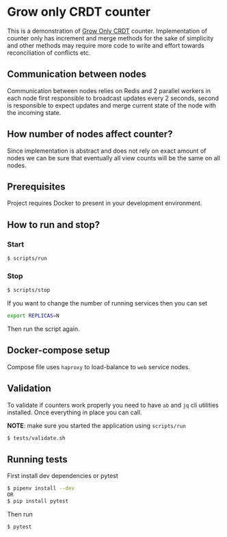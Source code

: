 # Grow only CRDT counter

This is a demonstration of [Grow Only CRDT](https://en.wikipedia.org/wiki/Conflict-free_replicated_data_type#G-Counter_(Grow-only_Counter)) counter.
Implementation of counter only has increment and merge methods
for the sake of simplicity and other methods may require more
code to write and effort towards reconciliation of conflicts etc.

## Communication between nodes

Communication between nodes relies on Redis and 2 parallel workers in each
node first responsible to broadcast updates every 2 seconds, second
is responsible to expect updates and merge current state of the node
with the incoming state.

## How number of nodes affect counter?

Since implementation is abstract and does not rely on exact amount of nodes
we can be sure that eventually all view counts will be the same on all nodes.

## Prerequisites
Project requires Docker to present in your development environment.

## How to run and stop?

### Start
```sh
$ scripts/run
```

### Stop
```sh
$ scripts/stop
```

If you want to change the number of running services then you can set

```sh
export REPLICAS=N
```

Then run the script again.

## Docker-compose setup

Compose file uses `haproxy` to load-balance to `web` service nodes.

## Validation

To validate if counters work properly you need to have `ab`
and `jq` cli utilities installed. Once everything in place you can call.

**NOTE**: make sure you started the application using `scripts/run`

```sh
$ tests/validate.sh
```

## Running tests

First install dev dependencies or pytest

```sh
$ pipenv install --dev
OR
$ pip install pytest
```

Then run

```sh
$ pytest
```
